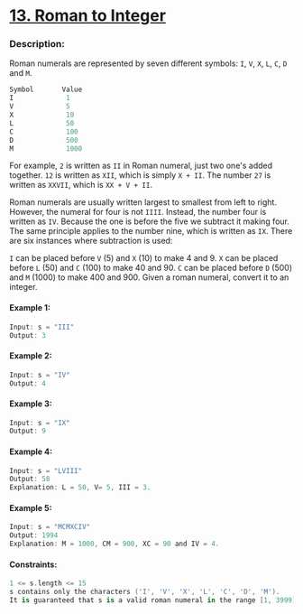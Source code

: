 # [13. Roman to Integer](https://leetcode.com/problems/roman-to-integer/)

### Description:

Roman numerals are represented by seven different symbols: ```I```, ```V```, ```X```, ```L```, ```C```, ```D``` and ```M```.
```swift
Symbol       Value
I             1
V             5
X             10
L             50
C             100
D             500
M             1000
```

For example, ```2``` is written as ```II``` in Roman numeral, just two one's added together. ```12``` is written as ```XII```, which is simply ```X + II```. The number ```27``` is written as ```XXVII```, which is ```XX + V + II```.

Roman numerals are usually written largest to smallest from left to right. However, the numeral for four is not ```IIII```. Instead, the number four is written as ```IV```. Because the one is before the five we subtract it making four. The same principle applies to the number nine, which is written as ```IX```. There are six instances where subtraction is used:

```I``` can be placed before ```V``` (5) and ```X``` (10) to make 4 and 9. 
```X``` can be placed before ```L``` (50) and ```C``` (100) to make 40 and 90. 
```C``` can be placed before ```D``` (500) and ```M``` (1000) to make 400 and 900.
Given a roman numeral, convert it to an integer.

#### Example 1:
```swift
Input: s = "III"
Output: 3
```

#### Example 2:
```swift
Input: s = "IV"
Output: 4
```

#### Example 3:
```swift
Input: s = "IX"
Output: 9
```

#### Example 4:
```swift
Input: s = "LVIII"
Output: 58
Explanation: L = 50, V= 5, III = 3.
```

#### Example 5:
```swift
Input: s = "MCMXCIV"
Output: 1994
Explanation: M = 1000, CM = 900, XC = 90 and IV = 4.
``` 

#### Constraints:
```swift
1 <= s.length <= 15
s contains only the characters ('I', 'V', 'X', 'L', 'C', 'D', 'M').
It is guaranteed that s is a valid roman numeral in the range [1, 3999].
```